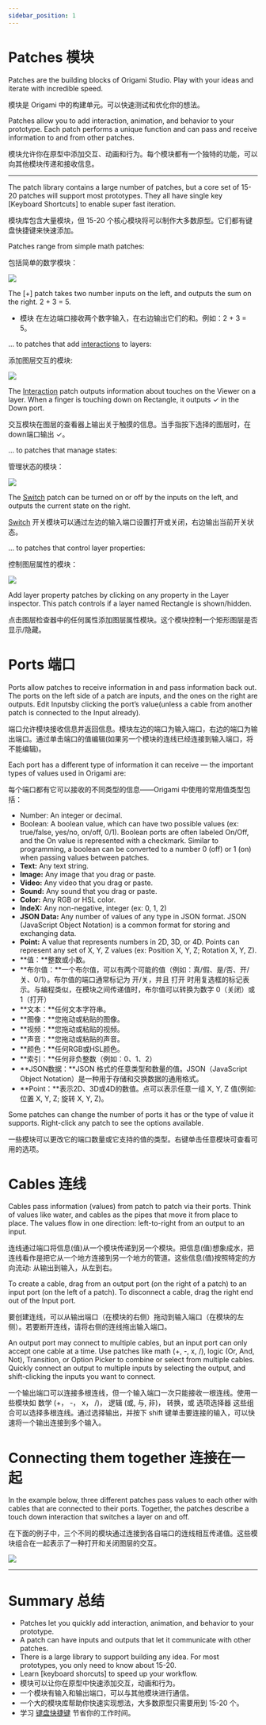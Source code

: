 ```yaml
---
sidebar_position: 1
---
```


# Patches 模块

Patches are the building blocks of Origami Studio. Play with your ideas and iterate with incredible speed.

模块是 Origami 中的构建单元。可以快速测试和优化你的想法。

Patches allow you to add interaction, animation, and behavior to your prototype. Each patch performs a unique function and can pass and receive information to and from other patches.

模块允许你在原型中添加交互、动画和行为。每个模块都有一个独特的功能，可以向其他模块传递和接收信息。

------

The patch library contains a large number of patches, but a core set of 15-20 patches will support most prototypes. They all have single key [Keyboard Shortcuts] to enable super fast iteration.

模块库包含大量模块，但 15-20 个核心模块将可以制作大多数原型。它们都有键盘快捷键来快速添加。

Patches range from simple math patches:

包括简单的数学模块：

![](https://s3.us-west-2.amazonaws.com/secure.notion-static.com/372a3a92-8640-4211-87ba-933dd11285f0/Untitled.png?X-Amz-Algorithm=AWS4-HMAC-SHA256&X-Amz-Content-Sha256=UNSIGNED-PAYLOAD&X-Amz-Credential=AKIAT73L2G45EIPT3X45%2F20220602%2Fus-west-2%2Fs3%2Faws4_request&X-Amz-Date=20220602T161946Z&X-Amz-Expires=86400&X-Amz-Signature=fa8b89b803eaabefe0e86631947d5fdb2f2fa04bbeb0716449d058f274daacd1&X-Amz-SignedHeaders=host&response-content-disposition=filename%20%3D%22Untitled.png%22&x-id=GetObject)

The  [+] patch takes two number inputs on the left, and outputs the sum on the right. 2 + 3 = 5.

- 模块 在左边端口接收两个数字输入，在右边输出它们的和。例如：2 + 3 = 5。

… to patches that add [interactions](./../Interaction/Interaction.md) to layers:

添加图层交互的模块:

![](https://s3.us-west-2.amazonaws.com/secure.notion-static.com/da889ea9-c51f-49a9-b189-f69ef8beb698/Untitled.png?X-Amz-Algorithm=AWS4-HMAC-SHA256&X-Amz-Content-Sha256=UNSIGNED-PAYLOAD&X-Amz-Credential=AKIAT73L2G45EIPT3X45%2F20220602%2Fus-west-2%2Fs3%2Faws4_request&X-Amz-Date=20220602T162003Z&X-Amz-Expires=86400&X-Amz-Signature=9d232fba6e5dfa828b0baafd8764de9f4299235396264b3159fcffad83ac1c59&X-Amz-SignedHeaders=host&response-content-disposition=filename%20%3D%22Untitled.png%22&x-id=GetObject)

The [Interaction](./../Interaction/Interaction.md) patch outputs information about touches on the Viewer on a layer. When a finger is touching down on Rectangle, it outputs ✓ in the Down port.

交互模块在图层的查看器上输出关于触摸的信息。当手指按下选择的图层时，在down端口输出 ✓。

… to patches that manage states:

管理状态的模块：

![](https://s3.us-west-2.amazonaws.com/secure.notion-static.com/745152b6-3d97-4c3c-aed6-87e280a3cfdb/Untitled.png?X-Amz-Algorithm=AWS4-HMAC-SHA256&X-Amz-Content-Sha256=UNSIGNED-PAYLOAD&X-Amz-Credential=AKIAT73L2G45EIPT3X45%2F20220602%2Fus-west-2%2Fs3%2Faws4_request&X-Amz-Date=20220602T162152Z&X-Amz-Expires=86400&X-Amz-Signature=1b15614db21e0bdd0033a167f218494d2d3a9e827b6a84b32e0d16e3507e7537&X-Amz-SignedHeaders=host&response-content-disposition=filename%20%3D%22Untitled.png%22&x-id=GetObject)



The [Switch](./../Utility/Switch.md)  patch can be turned on or off by the inputs on the left, and outputs the current state on the right.

[Switch](./../Utility/Switch.md) 开关模块可以通过左边的输入端口设置打开或关闭，右边输出当前开关状态。

… to patches that control layer properties:

控制图层属性的模块：

![](https://s3.us-west-2.amazonaws.com/secure.notion-static.com/745152b6-3d97-4c3c-aed6-87e280a3cfdb/Untitled.png?X-Amz-Algorithm=AWS4-HMAC-SHA256&X-Amz-Content-Sha256=UNSIGNED-PAYLOAD&X-Amz-Credential=AKIAT73L2G45EIPT3X45%2F20220602%2Fus-west-2%2Fs3%2Faws4_request&X-Amz-Date=20220602T162013Z&X-Amz-Expires=86400&X-Amz-Signature=7358d5a9ba285b5ea963aee0e63a20a99e96b9bd7660c1246da0aaa9b7ab93dc&X-Amz-SignedHeaders=host&response-content-disposition=filename%20%3D%22Untitled.png%22&x-id=GetObject)

Add layer property patches by clicking on any property in the Layer inspector. This patch controls if a layer named Rectangle is shown/hidden.

点击图层检查器中的任何属性添加图层属性模块。这个模块控制一个矩形图层是否显示/隐藏。

# Ports 端口

Ports allow patches to receive information in and pass information back out. The ports on the left side of a patch are inputs, and the ones on the right are outputs. Edit Inputsby clicking the port’s value(unless a cable from another patch is connected to the Input already).

端口允许模块接收信息并返回信息。模块左边的端口为输入端口，右边的端口为输出端口。通过单击端口的值编辑(如果另一个模块的连线已经连接到输入端口，将不能编辑)。

Each port has a different type of information it can receive — the important types of values used in Origami are:

每个端口都有它可以接收的不同类型的信息——Origami 中使用的常用值类型包括：

- Number: An integer or decimal.
- Boolean: A boolean value, which can have two possible values (ex: true/false, yes/no, on/off, 0/1). Boolean ports are often labeled On/Off, and the On value is represented with a checkmark. Similar to programming, a boolean can be converted to a number 0 (off) or 1 (on) when passing values between patches.
- **Text:** Any text string.
- **Image:** Any image that you drag or paste.
- **Video:** Any video that you drag or paste.
- **Sound:** Any sound that you drag or paste.
- **Color:** Any RGB or HSL color.
- **IndeX:** Any non-negative, integer (ex: 0, 1, 2)
- **JSON Data:** Any number of values of any type in JSON format. JSON (JavaScript Object Notation) is a common format for storing and exchanging data.
- **Point:** A value that represents numbers in 2D, 3D, or 4D. Points can represent any set of X, Y, Z values (ex: Position X, Y, Z; Rotation X, Y, Z).
- **值：**整数或小数。
- **布尔值：**一个布尔值，可以有两个可能的值（例如：真/假、是/否、开/关、0/1）。布尔值的端口通常标记为 开/关，并且 打开 时用复选框的标记表示。与编程类似，在模块之间传递值时，布尔值可以转换为数字 0（关闭）或 1（打开）
- **文本：**任何文本字符串。
- **图像：**您拖动或粘贴的图像。
- **视频：**您拖动或粘贴的视频。
- **声音：**您拖动或粘贴的声音。
- **颜色：**任何RGB或HSL颜色。
- **索引：**任何非负整数（例如：0、1、2）
- **JSON数据：**JSON 格式的任意类型和数量的值。JSON（JavaScript Object Notation）是一种用于存储和交换数据的通用格式。
- **Point：**表示2D、3D或4D的数值。点可以表示任意一组 X, Y, Z 值(例如:位置 X, Y, Z; 旋转 X, Y, Z)。

Some patches can change the number of ports it has or the type of value it supports. Right-click any patch to see the options available.

一些模块可以更改它的端口数量或它支持的值的类型。右键单击任意模块可查看可用的选项。

# Cables 连线

Cables pass information (values) from patch to patch via their ports. Think of values like water, and cables as the pipes that move it from place to place. The values flow in one direction: left-to-right from an output to an input.

连线通过端口将信息(值)从一个模块传递到另一个模块。把信息(值)想象成水，把连线看作是把它从一个地方连接到另一个地方的管道。这些信息(值)按照特定的方向流动: 从输出到输入，从左到右。

To create a cable, drag from an output port (on the right of a patch) to an input port (on the left of a patch). To disconnect a cable, drag the right end out of the Input port.

要创建连线，可以从输出端口（在模块的右侧）拖动到输入端口（在模块的左侧）。若要断开连线，请将右侧的连线拖出输入端口。

An output port may connect to multiple cables, but an input port can only accept one cable at a time. Use patches like math (+, -, x, /), logic (Or, And, Not), Transition, or Option Picker to combine or select from multiple cables. Quickly connect an output to multiple inputs by selecting the output, and shift-clicking the inputs you want to connect.

一个输出端口可以连接多根连线，但一个输入端口一次只能接收一根连线。使用一些模块如 数学 (+， -， x， /)， 逻辑 (或, 与, 非)， 转换，或 选项选择器 这些组合可以选择多根连线。通过选择输出，并按下 shift 键单击要连接的输入，可以快速将一个输出连接到多个输入。

# Connecting them together 连接在一起

In the example below, three different patches pass values to each other with cables that are connected to their ports. Together, the patches describe a touch down interaction that switches a layer on and off.

在下面的例子中，三个不同的模块通过连接到各自端口的连线相互传递值。这些模块组合在一起表示了一种打开和关闭图层的交互。

![](https://s3.us-west-2.amazonaws.com/secure.notion-static.com/54dd93a3-47ef-40ad-84b5-1306e68559f1/Untitled.png?X-Amz-Algorithm=AWS4-HMAC-SHA256&X-Amz-Content-Sha256=UNSIGNED-PAYLOAD&X-Amz-Credential=AKIAT73L2G45EIPT3X45%2F20220602%2Fus-west-2%2Fs3%2Faws4_request&X-Amz-Date=20220602T162028Z&X-Amz-Expires=86400&X-Amz-Signature=764b613b044ce1eb23eb2fbba66c876ff61471bfd3ede1db0a595dd2a288fccd&X-Amz-SignedHeaders=host&response-content-disposition=filename%20%3D%22Untitled.png%22&x-id=GetObject)



------

# Summary 总结

- Patches let you quickly add interaction, animation, and behavior to your prototype.
- A patch can have inputs and outputs that let it communicate with other patches.
- There is a large library to support building any idea. For most prototypes, you only need to know about 15-20.
- Learn [keyboard shorcuts]  to speed up your workflow.
- 模块可以让你在原型中快速添加交互，动画和行为。
- 一个模块有输入和输出端口，可以与其他模块进行通信。
- 一个大的模块库帮助你快速实现想法，大多数原型只需要用到 15-20 个。
- 学习 [键盘快捷键](./../Workflow/Keyboard%20Shortcuts.md) 节省你的工作时间。
